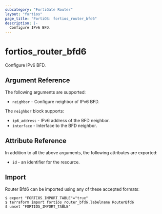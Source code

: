 ```yaml
---
subcategory: "FortiGate Router"
layout: "fortios"
page_title: "FortiOS: fortios_router_bfd6"
description: |-
  Configure IPv6 BFD.
---
```


# fortios_router_bfd6
Configure IPv6 BFD.

## Argument Reference

The following arguments are supported:

* `neighbor` - Configure neighbor of IPv6 BFD.

The `neighbor` block supports:

* `ip6_address` - IPv6 address of the BFD neighbor.
* `interface` - Interface to the BFD neighbor.


## Attribute Reference

In addition to all the above arguments, the following attributes are exported:
* `id` - an identifier for the resource.

## Import

Router Bfd6 can be imported using any of these accepted formats:
```
$ export "FORTIOS_IMPORT_TABLE"="true"
$ terraform import fortios_router_bfd6.labelname RouterBfd6
$ unset "FORTIOS_IMPORT_TABLE"
```
